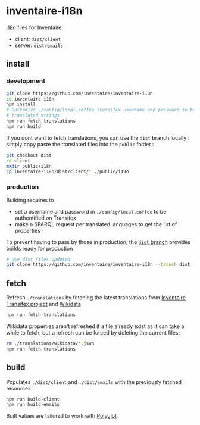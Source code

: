 # inventaire-i18n
[i18n](https://en.wikipedia.org/wiki/I18n) files for Inventaire:
* client: `dist/client`
* server: `dist/emails`


## install
### development
```sh
git clone https://github.com/inventaire/inventaire-i18n
cd inventaire-i18n
npm install
# Customize ./config/local.coffee Transifex username and password to be able to fetch
# translated strings
npm run fetch-translations
npm run build
```

If you dont want to fetch translations, you can use the `dist` branch locally : simply copy paste the translated files into the `public` folder :

```sh
git checkout dist
cd client
mkdir public/i18n
cp inventaire-i18n/dist/client/* ./public/i18n
```

### production
Building requires to
* set a username and password in `./config/local.coffee` to be authentified on Transifex
* make a SPARQL request per translated languages to get the list of properties

To prevent having to pass by those in production, the [`dist` branch](https://github.com/inventaire/inventaire-i18n/tree/dist) provides builds ready for production
```sh
# Use dist files updated
git clone https://github.com/inventaire/inventaire-i18n --branch dist
```

## fetch
Refresh `./translations` by fetching the latest translations from [Inventaire Transifex project](https://www.transifex.com/inventaire/inventaire) and [Wikidata](https://wikidata.org)
```sh
npm run fetch-translations
```
Wikidata properties aren't refreshed if a file already exist as it can take a while to fetch, but a refresh can be forced by deleting the current files:
```sh
rm ./translations/wikidata/*.json
npm run fetch-translations
```

## build
Populates `./dist/client` and `./dist/emails` with the previously fetched resources
```sh
npm run build-client
npm run build-emails
```

Built values are tailored to work with [Polyglot](http://airbnb.io/polyglot.js/)
